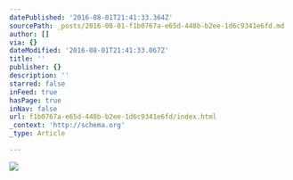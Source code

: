```yaml
---
datePublished: '2016-08-01T21:41:33.364Z'
sourcePath: _posts/2016-08-01-f1b0767a-e65d-448b-b2ee-1d6c9341e6fd.md
author: []
via: {}
dateModified: '2016-08-01T21:41:33.067Z'
title: ''
publisher: {}
description: ''
starred: false
inFeed: true
hasPage: true
inNav: false
url: f1b0767a-e65d-448b-b2ee-1d6c9341e6fd/index.html
_context: 'http://schema.org'
_type: Article

---
```

![](https://imgflo.herokuapp.com/graph/vahj1ThiexotieMo/bd0e3a2348dcfef047f0aa9bee7c1ada/croprotate.jpg?cropheight=4376&cropwidth=6000&degrees=0&input=https%3A%2F%2Fthe-grid-user-content.s3-us-west-2.amazonaws.com%2Ff2c79e4e-fefa-4dee-8ef0-81f22d0223f8.jpg&x=0&y=0)